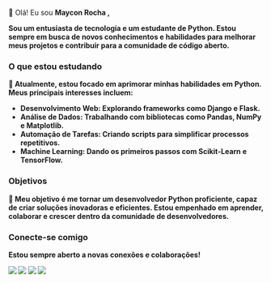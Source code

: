 👋 Olá! Eu sou <b> Maycon Rocha <b>, <br>

Sou um entusiasta de tecnologia e um estudante de Python. Estou sempre em busca de novos conhecimentos e habilidades para melhorar meus projetos e contribuir para a comunidade de código aberto.

### O que estou estudando

🚀 Atualmente, estou focado em aprimorar minhas habilidades em Python. Meus principais interesses incluem:

- **Desenvolvimento Web**: Explorando frameworks como Django e Flask.
- **Análise de Dados**: Trabalhando com bibliotecas como Pandas, NumPy e Matplotlib.
- **Automação de Tarefas**: Criando scripts para simplificar processos repetitivos.
- **Machine Learning**: Dando os primeiros passos com Scikit-Learn e TensorFlow.

### Objetivos

🌟 Meu objetivo é me tornar um desenvolvedor Python proficiente, capaz de criar soluções inovadoras e eficientes. Estou empenhado em aprender, colaborar e crescer dentro da comunidade de desenvolvedores.

### Conecte-se comigo

Estou sempre aberto a novas conexões e colaborações!
<div> 
  <a href = "mailto:mgr8272@gmail.com"><img src="https://img.shields.io/badge/-Gmail-%23333?style=for-the-badge&logo=gmail&logoColor=white" target="_blank"></a>
  <a href="https://www.linkedin.com/in/maycon-rocha-7b8759164/" target="_blank"><img src="https://img.shields.io/badge/-LinkedIn-%230077B5?style=for-the-badge&logo=linkedin&logoColor=white" target="_blank"></a> 
  <a href="https://instagram.com/maycongr" target="_blank"><img src="https://img.shields.io/badge/-Instagram-%23E4405F?style=for-the-badge&logo=instagram&logoColor=white" target="_blank"></a>
<!--  <a href="https://twitter.com/MayconGRocha1" target="_blank"><img src="https://img.shields.io/badge/X-000000?style=for-the-badge&logo=x&logoColor=white"></a> -->
 <img src="https://img.shields.io/badge/WhatsApp-25D366?style=for-the-badge&logo=whatsapp&logoColor=white">
</div>
